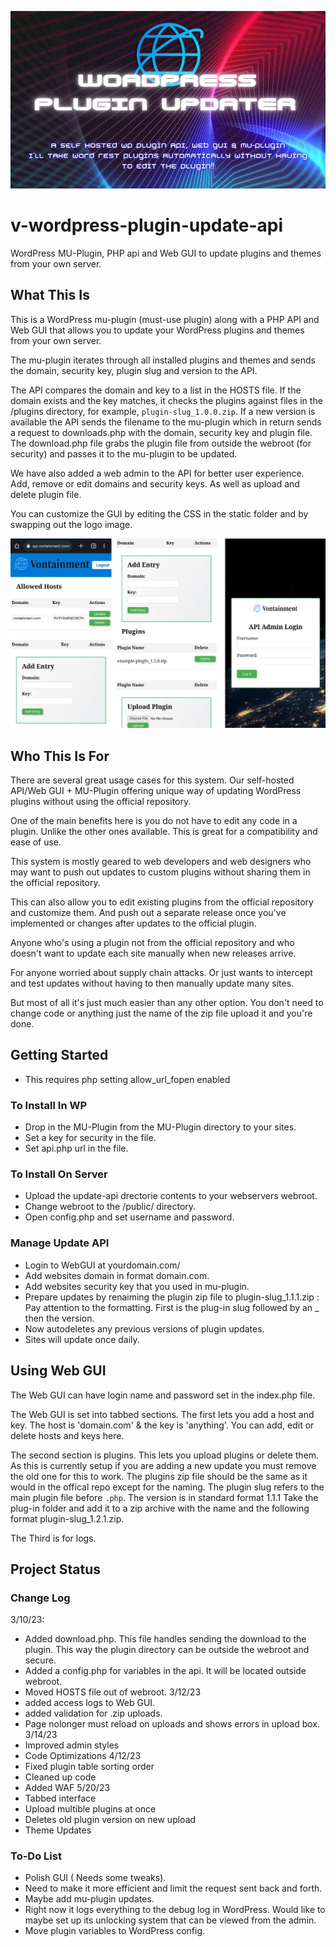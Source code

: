![Header](./png_20230308_211110_0000.png)

# v-wordpress-plugin-update-api
WordPress MU-Plugin, PHP api and Web GUI to update plugins and themes from your own server.


## What This Is
This is a WordPress mu-plugin (must-use plugin) along with a PHP API and Web GUI that allows you to update your WordPress plugins and themes from your own server.

The mu-plugin iterates through all installed plugins and themes and sends the domain, security key, plugin slug and version to the API.

The API compares the domain and key to a list in the HOSTS file. If the domain exists and the key matches, it checks the plugins against files in the /plugins directory, for example, `plugin-slug_1.0.0.zip`. If a new version is available the API sends the filename to the mu-plugin which in return sends a request to downloads.php with the domain, security key and plugin file. The download.php file grabs the plugin file from outside the webroot (for security) and passes it to the mu-plugin to be updated.

We have also added a web admin to the API for better user experience. Add, remove or edit domains and security keys. As well as upload and delete plugin file.

You can customize the GUI by editing the CSS in the static folder and by swapping out the logo image.

![Login](./screenshot.jpg?raw=true "Login")


## Who This Is For
There are several great usage cases for this system. Our self-hosted API/Web GUI + MU-Plugin offering unique way of updating WordPress plugins without using the official repository.

One of the main benefits here is you do not have to edit any code in a plugin. Unlike the other ones available. This is great for a compatibility and ease of use.

This system is mostly geared to web developers and web designers who may want to push out updates to custom plugins without sharing them in the official repository.

This can also allow you to edit existing plugins from the official repository and customize them. And push out a separate release once you've implemented or changes after updates to the official plugin.

Anyone who's using a plugin not from the official repository and who doesn't want to update each site manually when new releases arrive.

For anyone worried about supply chain attacks. Or just wants to intercept and test updates without having to then manually update many sites.

But most of all it's just much easier than any other option. You don't need to change code or anything just the name of the zip file upload it and you're done.


## Getting Started
- This requires php setting allow_url_fopen enabled

### To Install In WP

- Drop in the MU-Plugin from the MU-Plugin directory to your sites.
- Set a key for security in the file.
- Set api.php url in the file.

### To Install On Server
- Upload the update-api drectorie contents to your webservers webroot.
- Change webroot to the /public/ directory.
- Open config.php and set username and password.

### Manage Update API
- Login to WebGUI at yourdomain.com/
- Add websites domain in format domain.com.
- Add websites security key that you used in mu-plugin.
- Prepare updates by renaiming the plugin zip file to plugin-slug_1.1.1.zip : Pay attention to the formatting. First is the plug-in slug followed by an _ then the version.
- Now autodeletes any previous versions of plugin updates.
- Sites will update once daily.


## Using Web GUI
The Web GUI can have login name and password set in the index.php file.

The Web GUI is set into tabbed sections. The first lets you add a host and key. The host is 'domain.com' & the key is 'anything'. You can add, edit or delete hosts and keys here.

The second section is plugins. This lets you upload plugins or delete them. As this is currently setup if you are adding a new update you must remove the old one for this to work. The plugins zip file should be the same as it would in the offical repo except for the naming. The plugin slug refers to the main plugin file before `.php`. The version is in standard format 1.1.1 Take the plug-in folder and add it to a zip archive with the name and the following format plugin-slug_1.2.1.zip.

The Third is for logs.


## Project Status

### Change Log
3/10/23:
- Added download.php. This file handles sending the download to the plugin. This way the plugin directory can be outside the webroot and secure.
- Added a config.php for variables in the api. It will be located outside webroot.
- Moved HOSTS file out of webroot.
3/12/23
- added access logs to Web GUI.
- added validation for .zip uploads.
- Page nolonger must reload on uploads and shows errors in upload box.
3/14/23
- Improved admin styles
- Code Optimizations
4/12/23
- Fixed plugin table sorting order
- Cleaned up code
- Added WAF
5/20/23
- Tabbed interface
- Upload multible plugins at once
- Deletes old plugin version on new upload
- Theme Updates

### To-Do List

- Polish GUI ( Needs some tweaks).
- Need to make it more efficient and limit the request sent back and forth.
- Maybe add mu-plugin updates.
- Right now it logs everything to the debug log in WordPress. Would like to maybe set up its unlocking system that can be viewed from the admin.
- Move plugin variables to WordPress config.